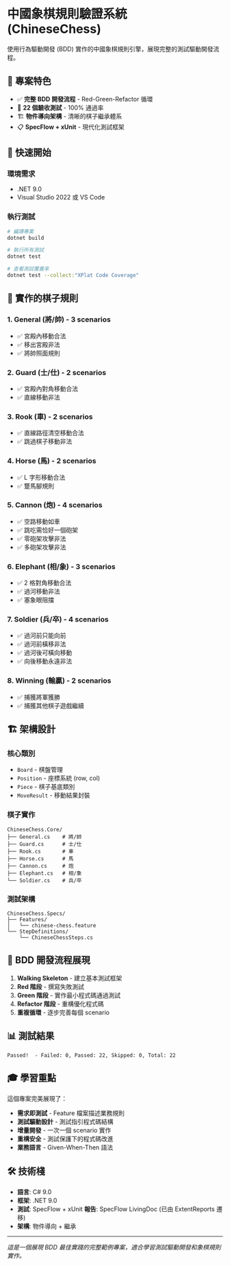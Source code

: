 # 中國象棋規則驗證系統 (ChineseChess)

使用行為驅動開發 (BDD) 實作的中國象棋規則引擎，展現完整的測試驅動開發流程。

## 🎯 專案特色

- ✅ **完整 BDD 開發流程** - Red-Green-Refactor 循環
- 🧪 **22 個驗收測試** - 100% 通過率
- 🏗️ **物件導向架構** - 清晰的棋子繼承體系
- 📋 **SpecFlow + xUnit** - 現代化測試框架

## 🚀 快速開始

### 環境需求
- .NET 9.0
- Visual Studio 2022 或 VS Code

### 執行測試
```bash
# 編譯專案
dotnet build

# 執行所有測試
dotnet test

# 查看測試覆蓋率
dotnet test --collect:"XPlat Code Coverage"
```

## 🎲 實作的棋子規則

### 1. General (將/帥) - 3 scenarios
- ✅ 宮殿內移動合法
- ✅ 移出宮殿非法
- ✅ 將帥照面規則

### 2. Guard (士/仕) - 2 scenarios  
- ✅ 宮殿內對角移動合法
- ✅ 直線移動非法

### 3. Rook (車) - 2 scenarios
- ✅ 直線路徑清空移動合法
- ✅ 跳過棋子移動非法

### 4. Horse (馬) - 2 scenarios
- ✅ L 字形移動合法
- ✅ 蹩馬腳規則

### 5. Cannon (炮) - 4 scenarios
- ✅ 空路移動如車
- ✅ 跳吃需恰好一個砲架
- ✅ 零砲架攻擊非法
- ✅ 多砲架攻擊非法

### 6. Elephant (相/象) - 3 scenarios
- ✅ 2 格對角移動合法
- ✅ 過河移動非法
- ✅ 塞象眼阻擋

### 7. Soldier (兵/卒) - 4 scenarios
- ✅ 過河前只能向前
- ✅ 過河前橫移非法
- ✅ 過河後可橫向移動
- ✅ 向後移動永遠非法

### 8. Winning (輸贏) - 2 scenarios
- ✅ 捕獲將軍獲勝
- ✅ 捕獲其他棋子遊戲繼續

## 🏗️ 架構設計

### 核心類別
- `Board` - 棋盤管理
- `Position` - 座標系統 (row, col)
- `Piece` - 棋子基底類別
- `MoveResult` - 移動結果封裝

### 棋子實作
```
ChineseChess.Core/
├── General.cs    # 將/帥
├── Guard.cs      # 士/仕
├── Rook.cs       # 車
├── Horse.cs      # 馬
├── Cannon.cs     # 炮
├── Elephant.cs   # 相/象
└── Soldier.cs    # 兵/卒
```

### 測試架構
```
ChineseChess.Specs/
├── Features/
│   └── chinese-chess.feature
└── StepDefinitions/
    └── ChineseChessSteps.cs
```

## 🔄 BDD 開發流程展現

1. **Walking Skeleton** - 建立基本測試框架
2. **Red 階段** - 撰寫失敗測試
3. **Green 階段** - 實作最小程式碼通過測試
4. **Refactor 階段** - 重構優化程式碼
5. **重複循環** - 逐步完善每個 scenario

## 📊 測試結果

```
Passed!  - Failed: 0, Passed: 22, Skipped: 0, Total: 22
```

## 🎓 學習重點

這個專案完美展現了：
- **需求即測試** - Feature 檔案描述業務規則
- **測試驅動設計** - 測試指引程式碼結構
- **增量開發** - 一次一個 scenario 實作
- **重構安全** - 測試保護下的程式碼改進
- **業務語言** - Given-When-Then 語法

## 🛠️ 技術棧

- **語言**: C# 9.0
- **框架**: .NET 9.0
- **測試**: SpecFlow + xUnit
**報告**: SpecFlow LivingDoc (已由 ExtentReports 遷移)
- **架構**: 物件導向 + 繼承

---

*這是一個展現 BDD 最佳實踐的完整範例專案，適合學習測試驅動開發和象棋規則實作。*